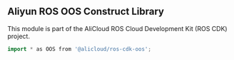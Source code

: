 ## Aliyun ROS OOS Construct Library

This module is part of the AliCloud ROS Cloud Development Kit (ROS CDK) project.

```go
import * as OOS from '@alicloud/ros-cdk-oos';
```
